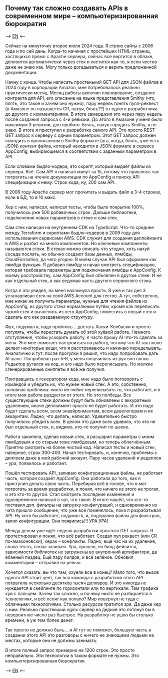 ## Почему так сложно создавать APIs в современном мире – компьютеризированная бюрократия

--> [EN](why-is-it-so-complicated-to-write-apis-now-en.md) <--

Сейчас на минуточку второе июля 2024 года. Я строю сайты с 2006 года и по сей день. Когда-то начиная с простейших HTML-страниц, хостящихся прямо с Apache сервера, сейчас всё вертится в облаке, деплоится автоматически через стек и хостится как-то, я если честно даже не знаю как. Могу только догадываться и верить предложенной документации.

Начну с конца. Чтобы написать простенький GET API для JSON файлов в 2024 году в корпорации Amazon, мне потребовалось реально практически месяц. Месяц работы включил планирование, создание контракта для API, его описание на языке представления Smithy (что, блять, это такое и зачем оно нужно), пару недель гонять пулл-реквест (в Амазоне он называется CR, нахуя, блять??) от одного разработчика до другого с комментариями. В итоге замерджил это через пару недель после создания запроса с 4-й ревизии. До этого в Амазоне у меня было максимум 3 ревизии, дно пробито. Блять, нахуя городить Smithy, я не знаю. В итоге я приступил к разработке самого API. Это просто REST GET запрос к серверу с одним параметром. Этот GET запрос должен выводить в прописанном в Smithy формате (ага, когда, блять, уже есть JSON) контент файла, который находится в JSON формате в сервисе AppConfig, выбирающемся в соответствии с заданным параметром в API.

Если словами быдло-кодера, это скрипт, который выдаёт файлы из сервера. Всё. Сам API я написал минут за 15, потому что пришлось час потратить на чтение документации по AppConfig и поиску API спецификации к нему. Строк кода, ну, 200 сам API.

В 2006 году Apache сервер мог прочитать и выдать файл в 3-4 строках, если в БД, то в 10 макс.

Хер с ним, написал, написал тесты, чтобы было покрытие 100%, получилось уже 500 добавочных строк. Дальше библиотеки, подключения новых параметров в стеке и сам стек.

Сам стек написан на внутреннем CDK на TypeScript. Что-то среднее между Terraform и скриптами быдло-кодеров в 2009 году для использования сервисами AWS. CDK служит для создания деплоймента в AWS и разбит на много компонентов. Но ключевые компоненты называются стэки. В стеках можно описать что угодно, хоть нахуй соседа послать, но обычно создают базы данных, лямбды, CloudFormation, да чего угодно. В моём случае API был оформлен как лямбда функция. Я добавил лямбду и начал смотреть спецификацию, которая требовала параметры для подключения лямбды к AppConfig. К моему расстройству, сам AppConfig был объявлен в другом стеке. И не как отдельный стек, а как ведомая часть другого сервисного стэка.

Когда я это увидел, на меня нахлынула ярость. Я уже и так дня 3 устанавливал стек на свой AWS Account для тестов. А тут, собственно, мне никак не получить параметры, нужные для чтения файлов из AppConfig, из другого стэка нормальным путём, кроме как переписать чужой стек и вычленить из него AppConfig, поместить в новый стек и сделать его как раздаваемую структуру.

Фух, подумал я, надо пройтись... достать Хаски-Колбаски и просто погулять, чтобы перестать думать об этой хуёвой работе. Немного отступления, чтобы ускорить работу, я часто прошу AI что-то сделать за меня. Это мне помогает настроиться на работу, потому что AI так плохо делает некоторые вещи, что я расстраиваюсь и начинаю переделывать. Аналогично и тут: после прогулки я решил, что надо попробовать дать AI шанс. Попробовал раз 5-6, у меня получилось из рук вон плохо. Редактор ругался на код, и его надо было переписывать. Но мелкие сгенерированные сниппеты я всё же получил.

Поигравшись с генератором кода, мне надо было поговорить с командой и убедить их, что нужен новый стек. А это, собственно, основная проблема: никто не любит переписывать то, что работает, и в итоге моя работа раздуется от этого. Но это полбеды. Все существующие стеки должны будут быть обновлены с аккуратным удалением, иначе деплоймент просто не будет работать. И это надо будет сделать всем, всем энвайронментам, всем девелоперам и их аккаунтам. Ладно, что делать, написал. Удивительно быстро получилось убедить всех. В целом это даже всех удивило, что это не был отдельный стек, и, видимо, кто-то получит по шапке.

Работа закипела, сделав новый стек, я расшарил параметры с моим лямбдовым и со старым тоже лямбдовым, но теперь облегчённым. Приятно смотреть на более чистый код. Написал тесты и новый стек, наверное, строк 300-400. Начал тестировать, и, конечно, проблемы с диплоем даже в мой рабочий аккаунт. Пару часов удалений и редеплоя – ура, появилось и работает.

Пошёл тестировать API, заливаю конфигурационные файлы, не работает часть, которая создаёт AppConfig. Она работала до того, как я приступил делать свою часть. Перебирая всё в голове, что я мог потрогать за время разработки, я понял, что ничего из этого не трогал, и это кто-то другой. Стал смотреть последние изменения и одновременно написал в чат, что такое. В итоге нашёл, что кто-то поставил доп. фильтры на загрузку конфигураций, и одновременно из чата пришло сообщение, что уже всё поменялось, пока я разрабатывал API. Ну хотя бы работает, подумал я, и, подправив файлы для фильтров, залил конфигурации. Они появились!!! УРА УРА!

Между делом уже идёт неделя разработки простого GET запроса. Я протестировал и понял, что всё работает. Создал пул реквест (или CR по-амазоновски), херак – конфликты. Ладно, ещё час на их удаление, снова тесты, снова заливаю. Ура, прошло, но билд фейлится, зависимости библиотек не загружены во внутренний артифактори, да ёбанный пиздец. Ещё пару билдов, и всё зелёное. Обновил комментарий – отправил на ревью.

Хочется сказать: вы что там, охуели все в конец? Мало того, что вызов одного API стоит цент, так вся команда с разработкой этого API потратила несколько десятков тысяч долларов. И это никогда не нуждается в скейлинге по горизонтали или по вертикали. Там трафика хуй с пальцем. Зачем так сложно, и почему никто не разбирается в технологиях, и всё лепят как попало? Мир повернул не туда с облачными технологиями. Столько ресурсов тратится зря. Да даже хер с ним. Реально простейший nginx сервер на дедике это потянул бы в невероятное число раз быстрее. На разработку не ушло бы столько времени, а уж тем более денег.

Так просто не должно быть... и AI тут не поможет, большую часть в создании этого API это разговоры с ничего не знающими людьми на местах, которые они не должны занимать.

В итоге полный запрос примерно на 1200 строк. Это просто неправильно. Эти технологии в таком формате не нужны. Это компьютеризированная бюрократия.

--> [EN](why-is-it-so-complicated-to-write-apis-now-en.md) <--
